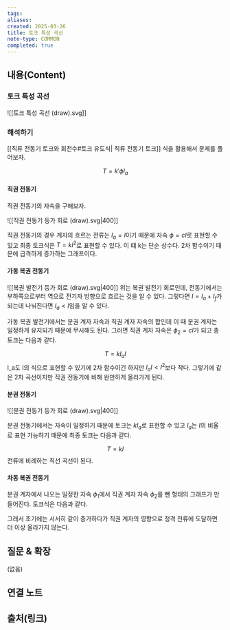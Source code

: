 ```yaml
---
tags: 
aliases: 
created: 2025-03-26
title: 토크 특성 곡선
note-type: COMMON
completed: true
---
```


## 내용(Content)

### 토크 특성 곡선

![[토크 특성 곡선 (draw).svg]]


### 해석하기

[[직류 전동기 토크와 회전수#토크 유도식| 직류 전동기 토크]] 식을 활용해서 문제를 풀어보자.

$$
T = k'\phi I_{a}
$$

#### 직권 전동기

직권 전동기의 자속을 구해보자.

![[직권 전동기 등가 회로 (draw).svg|400]]

직권 전동기의 경우 계자의 흐르는 전류는 $I_{a} = I$이기 때문에 자속 $\phi = cI$로 표현할 수 있고 최종 토크식은 $T = kI^{2}$로 표현할 수 있다. 이 떄 k는 단순 상수다. 2차 함수이기 때문에 급격하게 증가하는 그래프이다.

#### 가동 복권 전동기

![[복권 발전기 등가 회로 (draw).svg|400]]
위는 복권 발전기 회로인데, 전동기에서는 부하쪽으로부터 역으로 전기자 방향으로 흐르는 것을 알 수 있다. 그렇다면 $I = I_{a} + I_{f}$가 되는데 나눠진다면 $I_{a} < I$임을 알 수 있다.

가동 복권 발전기에서는 분권 계자 자속과 직권 계자 자속의 합인데 이 때 분권 계자는 일정하게 유지되기 때문에 무시해도 된다. 그러면 직권 계자 자속은 $\phi_{2} = cI$가 되고 총 토크는 다음과 같다.

$$
T = kI_{a}I
$$
I_a도 I의 식으로 표현할 수 있기에 2차 함수이긴 하지만 $I_{a}I < I^{2}$보다 작다. 그렇기에 같은 2차 곡선이지만 직권 전동기에 비해 완만하게 올라가게 된다.


#### 분권 전동기

![[분권 전동기 등가 회로 (draw).svg|400]]

분권 전동기에서는 자속이 일정하기 때문에 토크는 $kI_{a}$로 표현할 수 있고 $I_{a}$는 $I$의 비율로 표현 가능하기 때문에 최종 토크는 다음과 같다.

$$
T = kI
$$
전류에 비례하는 직선 곡선이 된다.

#### 차동 복권 전동기

분권 계자에서 나오는 일정한 자속 $\phi_{1}$에서 직권 계자 자속 $\phi_{2}$를 뺀 형태의 그래프가 만들어진다. 토크식은 다음과 같다.


그래서 초기에는 서서히 같이 증가하다가 직권 계자의 영향으로 정격 전류에 도달하면 더 이상 올라가지 않는다.


## 질문 & 확장

(없음)

## 연결 노트

## 출처(링크)

